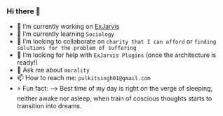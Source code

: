 ### Hi there 👋

- 🔭 I’m currently working on [ExJarvis](https://github.com/ExJarvis/ExJarvis)
- 🌱 I’m currently learning `Sociology`
- 👯 I’m looking to collaborate on `charity that I can afford` or `finding solutions for the problem of suffering`
- 🤔 I’m looking for help with `ExJarvis Plugins` (once the architecture is ready!)
- 💬 Ask me about `morality`
- 📫 How to reach me: `pulkitsingh01@gmail.com`
- ⚡ Fun fact: 
--> Best time of my day is right on the verge of sleeping, neither awake nor asleep,
    when train of coscious thoughts starts to transition into dreams.
